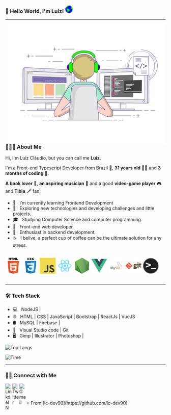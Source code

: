 ### 👋 Hello World, I'm Luiz!  <img src="https://raw.githubusercontent.com/lc-dev90/Frontend-Mentor/master/Earth.gif" width="24px">

<hr>

<img align="right" alt="GIF" src="https://raw.githubusercontent.com/lc-dev90/Frontend-Mentor/master/gif3.gif" width="500"/>

<h3> 👨🏻‍💻 About Me </h3>

Hi, I'm Luiz Cláudio, but you can call me **Luiz**. 

I'm a Front-end Typescript Developer from Brazil 💚, **31 years old** 👶🏻 and **3 months of coding** 🧐. 

**A book lover** 📕, **an aspiring musician** 🎸 and a good **video-game player** 🎮 and **Tibia** 🗡 fan. 

- 🔭 &nbsp; I’m currently learning Frontend Development
- 🤔 &nbsp; Exploring new technologies and developing challenges and little projects.
- 🎓 &nbsp; Studying Computer Science and computer programming.
- 💼 &nbsp; Front-end web developer.
- 🌱 &nbsp; Enthusiast in backend development.
- ☕ &nbsp; I belive, a perfect cup of coffee can be the ultimate solution for any stress. 



<br>
<code><img height="50" src="https://raw.githubusercontent.com/github/explore/80688e429a7d4ef2fca1e82350fe8e3517d3494d/topics/html/html.png"></code>
<code><img height="50" src="https://raw.githubusercontent.com/github/explore/80688e429a7d4ef2fca1e82350fe8e3517d3494d/topics/css/css.png"></code>
<code><img height="50" src="https://raw.githubusercontent.com/github/explore/80688e429a7d4ef2fca1e82350fe8e3517d3494d/topics/javascript/javascript.png"></code>
<code><img height="50" src="https://raw.githubusercontent.com/github/explore/80688e429a7d4ef2fca1e82350fe8e3517d3494d/topics/react/react.png"></code>
<code><img height="50" src="https://raw.githubusercontent.com/github/explore/80688e429a7d4ef2fca1e82350fe8e3517d3494d/topics/nodejs/nodejs.png"></code>
<code><img height="50" src="https://raw.githubusercontent.com/github/explore/80688e429a7d4ef2fca1e82350fe8e3517d3494d/topics/vue/vue.png"></code>
<code><img height="50" src="https://raw.githubusercontent.com/github/explore/80688e429a7d4ef2fca1e82350fe8e3517d3494d/topics/mysql/mysql.png"></code>
<code><img height="50" src="https://raw.githubusercontent.com/github/explore/80688e429a7d4ef2fca1e82350fe8e3517d3494d/topics/git/git.png"></code>
<code><img height="50" src="https://raw.githubusercontent.com/github/explore/80688e429a7d4ef2fca1e82350fe8e3517d3494d/topics/terminal/terminal.png"></code>
<br>
<br>
<hr>
<h3>🛠 Tech Stack</h3>

- 💻 &nbsp; NodeJS |  
- 🌐 &nbsp; HTML | CSS | JavaScript | Bootstrap | ReactJs | VueJS
- 🛢 &nbsp; MySQL | Firebase | 
- 🔧 &nbsp;  Visual Studio code  | Git
- 🖥 &nbsp; Gimp | Illustrator | Photoshop | 


![Top Langs](https://github-readme-stats.vercel.app/api/top-langs/?username=lc-dev90&layout=compact)


![Time](https://wakatime.com/share/@a6fc43bf-b6c8-42c9-a191-6df41373f9cb/bde9b922-adb0-4f08-ba07-41f8192b4134.svg)

<hr>
<h3> 🤝🏻 Connect with Me </h3>

<a target="_blank" href="https://www.linkedin.com/in/luiz-danella-271226213/">
  <img align="left" alt="LinkdeIN" width="22px" src="https://cdn.jsdelivr.net/npm/simple-icons@v3/icons/linkedin.svg" />
</a>
<a target="_blank" href="https://twitter.com/luizCLopes90">
  <img align="left" alt="Twitter" width="22px" src="https://cdn.jsdelivr.net/npm/simple-icons@v3/icons/twitter.svg" />
</a>
<a target="_blank" href="mailto:lc.danella.dev@gmail.com">
  <img align="left" alt="Gmail" width="22px" src="https://cdn.jsdelivr.net/npm/simple-icons@v3/icons/gmail.svg" />
</a>

<br>
<br>
<br>
⭐️ From [lc-dev90](https://github.com/lc-dev90)
